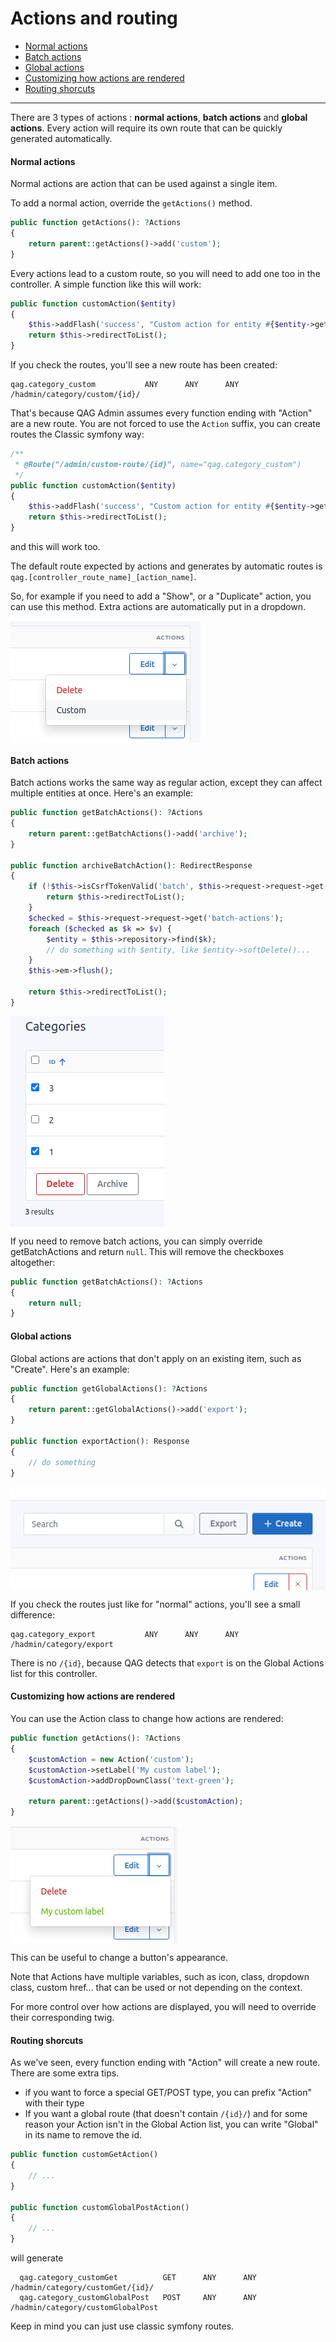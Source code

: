 # Actions and routing

- [Normal actions](#normal-actions)
- [Batch actions](#batch-actions)
- [Global actions](#global-actions)
- [Customizing how actions are rendered](#customizing-how-actions-are-rendered)
- [Routing shorcuts](#routing-shorcuts)

---      

There are 3 types of actions : **normal actions**, **batch actions** and **global actions**. 
Every action will require its own route that can be quickly generated automatically.

#### Normal actions

Normal actions are action that can be used against a single item.

To add a normal action, override the `getActions()` method.
```php
public function getActions(): ?Actions
{
    return parent::getActions()->add('custom');
}
```

Every actions lead to a custom route, so you will need to add one too in the controller. A simple function like this will work: 

```php
public function customAction($entity)
{
    $this->addFlash('success', "Custom action for entity #{$entity->getId()} triggered!");
    return $this->redirectToList();
}
```

If you check the routes, you'll see a new route has been created:

```
qag.category_custom           ANY      ANY      ANY    /hadmin/category/custom/{id}/
```

That's because QAG Admin assumes every function ending with "Action" are a new route.
You are not forced to use the `Action` suffix, you can create routes the Classic symfony way:

```php
/**
 * @Route("/admin/custom-route/{id}", name="qag.category_custom")
 */
public function customAction($entity)
{
    $this->addFlash('success', "Custom action for entity #{$entity->getId()} triggered!");
    return $this->redirectToList();
}
```
and this will work too.

The default route expected by actions and generates by automatic routes is `qag.[controller_route_name]_[action_name]`.

So, for example if you need to add a "Show", or a "Duplicate" action, you can use this method.
Extra actions are automatically put in a dropdown.

<img src="https://raw.githubusercontent.com/Arkounay/QuickAdminGeneratorBundle/master/Resources/doc/images/actions.png" alt="Actions" align="center" />

#### Batch actions

Batch actions works the same way as regular action, except they can affect multiple entities at once. Here's an example:

```php
public function getBatchActions(): ?Actions
{
    return parent::getBatchActions()->add('archive');
}

public function archiveBatchAction(): RedirectResponse
{
    if (!$this->isCsrfTokenValid('batch', $this->request->request->get('token'))) {
        return $this->redirectToList();
    }
    $checked = $this->request->request->get('batch-actions');
    foreach ($checked as $k => $v) {
        $entity = $this->repository->find($k);
        // do something with $entity, like $entity->softDelete()...
    }
    $this->em->flush();
    
    return $this->redirectToList();
}
```

<img src="https://raw.githubusercontent.com/Arkounay/QuickAdminGeneratorBundle/master/Resources/doc/images/actions-batch.png" alt="Batch Actions" align="center" />

If you need to remove batch actions, you can simply override getBatchActions and return `null`. This will remove the checkboxes altogether:

```php
public function getBatchActions(): ?Actions
{
    return null;
}
```

#### Global actions

Global actions are actions that don't apply on an existing item, such as "Create".
Here's an example:

```php
public function getGlobalActions(): ?Actions
{
    return parent::getGlobalActions()->add('export');
}

public function exportAction(): Response
{
    // do something
}
```

<img src="https://raw.githubusercontent.com/Arkounay/QuickAdminGeneratorBundle/master/Resources/doc/images/actions-global.png" alt="Customizing Actions" align="center" />

If you check the routes just like for "normal" actions, you'll see a small difference:

```
qag.category_export           ANY      ANY      ANY    /hadmin/category/export
```

There is no `/{id}`, because QAG detects that `export` is on the Global Actions list for this controller.


#### Customizing how actions are rendered

You can use the Action class to change how actions are rendered:

```php
public function getActions(): ?Actions
{
    $customAction = new Action('custom');
    $customAction->setLabel('My custom label');
    $customAction->addDropDownClass('text-green');
    
    return parent::getActions()->add($customAction);
}
```
<img src="https://raw.githubusercontent.com/Arkounay/QuickAdminGeneratorBundle/master/Resources/doc/images/actions-custom.png" alt="Customizing Actions" align="center" />

This can be useful to change a button's appearance.

Note that Actions have multiple variables, such as icon, class, dropdown class, custom href... that can be used or not depending on the context. 

For more control over how actions are displayed, you will need to override their corresponding twig. 


#### Routing shorcuts

As we've seen, every function ending with "Action" will create a new route.
There are some extra tips.
- if you want to force a special GET/POST type, you can prefix "Action" with their type
- If you want a global route (that doesn't contain `/{id}/`) and for some reason your Action isn't in the Global Action list, you can write "Global" in its name to remove the id.

```php
public function customGetAction()
{
    // ...
}

public function customGlobalPostAction()
{
    // ...
}
```

will generate
```
  qag.category_customGet          GET      ANY      ANY    /hadmin/category/customGet/{id}/   
  qag.category_customGlobalPost   POST     ANY      ANY    /hadmin/category/customGlobalPost 
```

Keep in mind you can just use classic symfony routes.